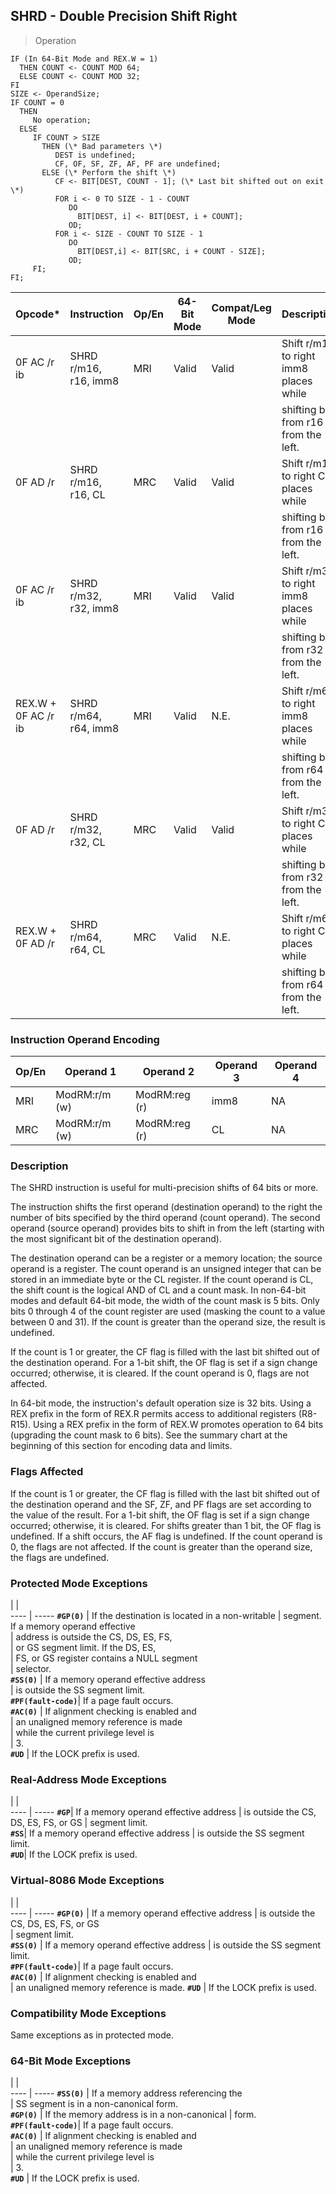 ## SHRD - Double Precision Shift Right

> Operation

``` slim
IF (In 64-Bit Mode and REX.W = 1)
  THEN COUNT <- COUNT MOD 64;
  ELSE COUNT <- COUNT MOD 32;
FI
SIZE <- OperandSize;
IF COUNT = 0
  THEN
     No operation;
  ELSE
     IF COUNT > SIZE
       THEN (\* Bad parameters \*)
          DEST is undefined;
          CF, OF, SF, ZF, AF, PF are undefined;
       ELSE (\* Perform the shift \*)
          CF <- BIT[DEST, COUNT - 1]; (\* Last bit shifted out on exit \*)
          FOR i <- 0 TO SIZE - 1 - COUNT
             DO
               BIT[DEST, i] <- BIT[DEST, i + COUNT];
             OD;
          FOR i <- SIZE - COUNT TO SIZE - 1
             DO
               BIT[DEST,i] <- BIT[SRC, i + COUNT - SIZE];
             OD;
     FI;
FI;

```

 Opcode*            | Instruction          | Op/En| 64-Bit Mode| Compat/Leg Mode| Description                             
 ---  | --- | --- | --- | --- | ---
 0F AC /r ib        | SHRD r/m16, r16, imm8| MRI  | Valid      | Valid          | Shift r/m16 to right imm8 places while  
                    |                      |      |            |                | shifting bits from r16 in from the left.
 0F AD /r           | SHRD r/m16, r16, CL  | MRC  | Valid      | Valid          | Shift r/m16 to right CL places while    
                    |                      |      |            |                | shifting bits from r16 in from the left.
 0F AC /r ib        | SHRD r/m32, r32, imm8| MRI  | Valid      | Valid          | Shift r/m32 to right imm8 places while  
                    |                      |      |            |                | shifting bits from r32 in from the left.
 REX.W + 0F AC /r ib| SHRD r/m64, r64, imm8| MRI  | Valid      | N.E.           | Shift r/m64 to right imm8 places while  
                    |                      |      |            |                | shifting bits from r64 in from the left.
 0F AD /r           | SHRD r/m32, r32, CL  | MRC  | Valid      | Valid          | Shift r/m32 to right CL places while    
                    |                      |      |            |                | shifting bits from r32 in from the left.
 REX.W + 0F AD /r   | SHRD r/m64, r64, CL  | MRC  | Valid      | N.E.           | Shift r/m64 to right CL places while    
                    |                      |      |            |                | shifting bits from r64 in from the left.

### Instruction Operand Encoding
 Op/En| Operand 1    | Operand 2    | Operand 3| Operand 4
 ---  | --- | --- | --- | ---
 MRI  | ModRM:r/m (w)| ModRM:reg (r)| imm8     | NA       
 MRC  | ModRM:r/m (w)| ModRM:reg (r)| CL       | NA       

### Description
The SHRD instruction is useful for multi-precision shifts of 64 bits or more.

The instruction shifts the first operand (destination operand) to the right
the number of bits specified by the third operand (count operand). The second
operand (source operand) provides bits to shift in from the left (starting with
the most significant bit of the destination operand).

The destination operand can be a register or a memory location; the source operand
is a register. The count operand is an unsigned integer that can be stored in
an immediate byte or the CL register. If the count operand is CL, the shift
count is the logical AND of CL and a count mask. In non-64-bit modes and default
64-bit mode, the width of the count mask is 5 bits. Only bits 0 through 4 of
the count register are used (masking the count to a value between 0 and 31).
If the count is greater than the operand size, the result is undefined.

If the count is 1 or greater, the CF flag is filled with the last bit shifted
out of the destination operand. For a 1-bit shift, the OF flag is set if a sign
change occurred; otherwise, it is cleared. If the count operand is 0, flags
are not affected.

In 64-bit mode, the instruction's default operation size is 32 bits. Using a
REX prefix in the form of REX.R permits access to additional registers (R8-R15).
Using a REX prefix in the form of REX.W promotes operation to 64 bits (upgrading
the count mask to 6 bits). See the summary chart at the beginning of this section
for encoding data and limits.



### Flags Affected
If the count is 1 or greater, the CF flag is filled with the last bit shifted
out of the destination operand and the SF, ZF, and PF flags are set according
to the value of the result. For a 1-bit shift, the OF flag is set if a sign
change occurred; otherwise, it is cleared. For shifts greater than 1 bit, the
OF flag is undefined. If a shift occurs, the AF flag is undefined. If the count
operand is 0, the flags are not affected. If the count is greater than the operand
size, the flags are undefined.


### Protected Mode Exceptions
   | |  
---- | -----
 **``#GP(0)``**         | If the destination is located in a non-writable
                | segment. If a memory operand effective         
                | address is outside the CS, DS, ES, FS,         
                | or GS segment limit. If the DS, ES,            
                | FS, or GS register contains a NULL segment     
                | selector.                                      
 **``#SS(0)``**         | If a memory operand effective address          
                | is outside the SS segment limit.               
 **``#PF(fault-code)``**| If a page fault occurs.                        
 **``#AC(0)``**         | If alignment checking is enabled and           
                | an unaligned memory reference is made          
                | while the current privilege level is           
                | 3.                                             
 **``#UD``**            | If the LOCK prefix is used.                    

### Real-Address Mode Exceptions
   | |  
---- | -----
 **``#GP``**| If a memory operand effective address
    | is outside the CS, DS, ES, FS, or GS 
    | segment limit.                       
 **``#SS``**| If a memory operand effective address
    | is outside the SS segment limit.     
 **``#UD``**| If the LOCK prefix is used.          

### Virtual-8086 Mode Exceptions
   | |  
---- | -----
 **``#GP(0)``**         | If a memory operand effective address 
                | is outside the CS, DS, ES, FS, or GS  
                | segment limit.                        
 **``#SS(0)``**         | If a memory operand effective address 
                | is outside the SS segment limit.      
 **``#PF(fault-code)``**| If a page fault occurs.               
 **``#AC(0)``**         | If alignment checking is enabled and  
                | an unaligned memory reference is made.
 **``#UD``**            | If the LOCK prefix is used.           

### Compatibility Mode Exceptions
Same exceptions as in protected mode.


### 64-Bit Mode Exceptions
   | |  
---- | -----
 **``#SS(0)``**         | If a memory address referencing the        
                | SS segment is in a non-canonical form.     
 **``#GP(0)``**         | If the memory address is in a non-canonical
                | form.                                      
 **``#PF(fault-code)``**| If a page fault occurs.                    
 **``#AC(0)``**         | If alignment checking is enabled and       
                | an unaligned memory reference is made      
                | while the current privilege level is       
                | 3.                                         
 **``#UD``**            | If the LOCK prefix is used.                
